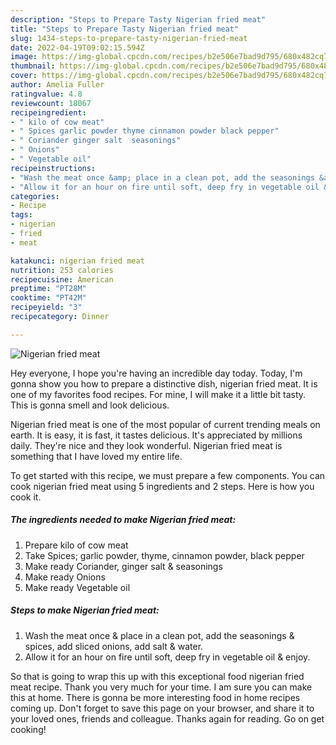```yaml
---
description: "Steps to Prepare Tasty Nigerian fried meat"
title: "Steps to Prepare Tasty Nigerian fried meat"
slug: 1434-steps-to-prepare-tasty-nigerian-fried-meat
date: 2022-04-19T09:02:15.594Z
image: https://img-global.cpcdn.com/recipes/b2e506e7bad9d795/680x482cq70/nigerian-fried-meat-recipe-main-photo.jpg
thumbnail: https://img-global.cpcdn.com/recipes/b2e506e7bad9d795/680x482cq70/nigerian-fried-meat-recipe-main-photo.jpg
cover: https://img-global.cpcdn.com/recipes/b2e506e7bad9d795/680x482cq70/nigerian-fried-meat-recipe-main-photo.jpg
author: Amelia Fuller
ratingvalue: 4.8
reviewcount: 18067
recipeingredient:
- " kilo of cow meat"
- " Spices garlic powder thyme cinnamon powder black pepper"
- " Coriander ginger salt  seasonings"
- " Onions"
- " Vegetable oil"
recipeinstructions:
- "Wash the meat once &amp; place in a clean pot, add the seasonings &amp; spices, add sliced onions, add salt &amp; water."
- "Allow it for an hour on fire until soft, deep fry in vegetable oil &amp; enjoy."
categories:
- Recipe
tags:
- nigerian
- fried
- meat

katakunci: nigerian fried meat 
nutrition: 253 calories
recipecuisine: American
preptime: "PT28M"
cooktime: "PT42M"
recipeyield: "3"
recipecategory: Dinner

---
```



![Nigerian fried meat](https://img-global.cpcdn.com/recipes/b2e506e7bad9d795/680x482cq70/nigerian-fried-meat-recipe-main-photo.jpg)

Hey everyone, I hope you're having an incredible day today. Today, I'm gonna show you how to prepare a distinctive dish, nigerian fried meat. It is one of my favorites food recipes. For mine, I will make it a little bit tasty. This is gonna smell and look delicious.

Nigerian fried meat is one of the most popular of current trending meals on earth. It is easy, it is fast, it tastes delicious. It's appreciated by millions daily. They're nice and they look wonderful. Nigerian fried meat is something that I have loved my entire life.




To get started with this recipe, we must prepare a few components. You can cook nigerian fried meat using 5 ingredients and 2 steps. Here is how you cook it.

<!--inarticleads1-->

##### The ingredients needed to make Nigerian fried meat:

1. Prepare  kilo of cow meat
1. Take  Spices; garlic powder, thyme, cinnamon powder, black pepper
1. Make ready  Coriander, ginger salt &amp; seasonings
1. Make ready  Onions
1. Make ready  Vegetable oil




<!--inarticleads2-->

##### Steps to make Nigerian fried meat:

1. Wash the meat once &amp; place in a clean pot, add the seasonings &amp; spices, add sliced onions, add salt &amp; water.
1. Allow it for an hour on fire until soft, deep fry in vegetable oil &amp; enjoy.




So that is going to wrap this up with this exceptional food nigerian fried meat recipe. Thank you very much for your time. I am sure you can make this at home. There is gonna be more interesting food in home recipes coming up. Don't forget to save this page on your browser, and share it to your loved ones, friends and colleague. Thanks again for reading. Go on get cooking!
